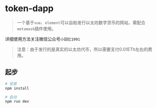 # token-dapp

> 一个基于`vue`、`element`可以自助发行以太坊数字货币的网站，需配合`metamask`插件使用。

详细使用方法关注微信公众号`小回忆1991`

> 注意：由于发行的是真实的以太坊代币，所以需要支付0.01ETh左右的费用。

## 起步

``` bash
# 安装
npm install

# 启动
npm run dev

```
